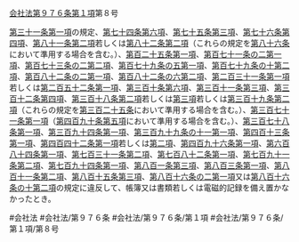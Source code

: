[会社法第９７６条第１項](会社法＿＿＿＿第９７６条第１項)第８号

[第三十一条第一項](会社法＿＿＿＿第３１条第１項)の規定、[第七十四条第六項](会社法＿＿＿＿第７４条第６項)、[第七十五条第三項](会社法＿＿＿＿第７５条第３項)、[第七十六条第四項](会社法＿＿＿＿第７６条第４項)、[第八十一条第二項](会社法＿＿＿＿第８１条第２項)若しくは[第八十二条第二項](会社法＿＿＿＿第８２条第２項)（これらの規定を[第八十六条](会社法＿＿＿＿第８６条)において準用する場合を含む。）、[第百二十五条第一項](会社法＿＿＿＿第１２５条第１項)、[第百七十一条の二第一項](会社法＿＿＿＿第１７１条の２第１項)、[第百七十三条の二第二項](会社法＿＿＿＿第１７３条の２第２項)、[第百七十九条の五第一項](会社法＿＿＿＿第１７９条の５第１項)、[第百七十九条の十第二項](会社法＿＿＿＿第１７９条の１０第２項)、[第百八十二条の二第一項](会社法＿＿＿＿第１８２条の２第１項)、[第百八十二条の六第二項](会社法＿＿＿＿第１８２条の６第２項)、[第二百三十一条第一項](会社法＿＿＿＿第２３１条第１項)若しくは[第二百五十二条第一項](会社法＿＿＿＿第２５２条第１項)、[第三百十条第六項](会社法＿＿＿＿第３１０条第６項)、[第三百十一条第三項](会社法＿＿＿＿第３１１条第３項)、[第三百十二条第四項](会社法＿＿＿＿第３１２条第４項)、[第三百十八条第二項](会社法＿＿＿＿第３１８条第２項)若しくは[第三項](会社法＿＿＿＿第９７６条第３項)若しくは[第三百十九条第二項](会社法＿＿＿＿第３１９条第２項)（これらの規定を[第三百二十五条](会社法＿＿＿＿第３２５条)において準用する場合を含む。）、[第三百七十一条第一項](会社法＿＿＿＿第３７１条第１項)（[第四百九十条第五項](会社法＿＿＿＿第４９０条第５項)において準用する場合を含む。）、[第三百七十八条第一項](会社法＿＿＿＿第３７８条第１項)、[第三百九十四条第一項](会社法＿＿＿＿第３９４条第１項)、[第三百九十九条の十一第一項](会社法＿＿＿＿第３９９条の１１第１項)、[第四百十三条第一項](会社法＿＿＿＿第４１３条第１項)、[第四百四十二条第一項](会社法＿＿＿＿第４４２条第１項)若しくは[第二項](会社法＿＿＿＿第９７６条第２項)、[第四百九十六条第一項](会社法＿＿＿＿第４９６条第１項)、[第六百八十四条第一項](会社法＿＿＿＿第６８４条第１項)、[第七百三十一条第二項](会社法＿＿＿＿第７３１条第２項)、[第七百八十二条第一項](会社法＿＿＿＿第７８２条第１項)、[第七百九十一条第二項](会社法＿＿＿＿第７９１条第２項)、[第七百九十四条第一項](会社法＿＿＿＿第７９４条第１項)、[第八百一条第三項](会社法＿＿＿＿第８０１条第３項)、[第八百三条第一項](会社法＿＿＿＿第８０３条第１項)、[第八百十一条第二項](会社法＿＿＿＿第８１１条第２項)、[第八百十五条第三項](会社法＿＿＿＿第８１５条第３項)、[第八百十六条の二第一項](会社法＿＿＿＿第８１６条の２第１項)又は[第八百十六条の十第二項](会社法＿＿＿＿第８１６条の１０第２項)の規定に違反して、帳簿又は書類若しくは電磁的記録を備え置かなかったとき。


#会社法
#会社法/第９７６条
#会社法/第９７６条/第１項
#会社法/第９７６条/第１項/第８号

